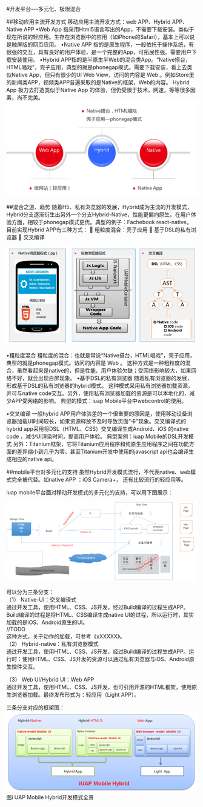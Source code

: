#开发平台---多元化、极限混合

##移动应用主流开发方式
移动应用主流开发方式：web APP、Hybrid APP、Native APP
•Web App 指采用Html5语言写出的App，不需要下载安装。类似于现在所说的轻应用。生存在浏览器中的应用（如iPhone的Safari），基本上可以说是触屏版的网页应用。
•Native APP 指的是原生程序，一般依托于操作系统，有很强的交互，具有良好的用户体验，是一个完整的App，可拓展性强。需要用户下载安装使用。
•Hybrid APP指的是半原生半Web的混合类App。“Native搭台，HTML唱戏”，壳子应用，典型的就是phonegap模式。需要下载安装，看上去类似Native App，但只有很少的UI Web View，访问的内容是 Web 。例如Store里的新闻类APP，视频类APP普遍采取的是Native的框架，Web的内容。
Hybrid App 极力去打造类似于Native App 的体验，但仍受限于技术，网速，等等很多因素，尚不完美。
![](/assets/108.png)

##混合之道、趋势
随着H5、私有浏览器的发展，Hybrid成为主流的开发模式，Hybrid分支逐渐衍生出另外一个分支Hybrid-Native，性能更偏向原生。在用户体验方面，相较于phonegap模式更优。典型的例子：Fachebook react-native。
目前实现Hybrid APP有三种方式：
	粗粒度混合：壳子应用 
	基于DSL的私有浏览器 
	交叉编译 

![](/assets/109.png)

•粗粒度混合
粗粒度的混合：也就是常说“Native搭台，HTML唱戏”，壳子应用，典型的就是phonegap模式。访问的内容是 Web 。
这种方式是一种粗粒度的混合，虽然看起来是native的，但是性能、用户体验欠缺；受网络影响较大，如果网络不好，就会出现白屏现象。
•基于DSL的私有浏览器
随着私有浏览器的发展，形成基于DSL的私有浏览器的hybrid模式。
这种模式采用私有浏览器加载资源，并可与native code交互。另外，使用私有浏览器加载的资源是可以本地化的，减少APP受网络的影响。
典型的模式：iuap Mobile平台中webcontrol的使用。

•交叉编译
一般hybrid APP用户体验差的一个很重要的原因是，使用移动设备浏览器加载UI时间较长，如果资源释放不及时导致页面“卡”现象。交叉编译式的hybrid app采用将DSL（HTML、CSS）交叉编译生成Android、iOS 的native code ，减少UI渲染时间，提高用户体验。
典型案例：iuap Mobile的DSL开发模式
另外：Titanium框架，它将Titanium应用程序和纯原生应用程序之间在功能方面的差异缩小到几乎为零。甚至Titanium开发中使用的javascript api也会编译生成相应的native api。

##mobile平台对多元化的支持
虽然Hybrid开发模式流行，不代表native、web模式完全被代替。如native APP ：iOS Camera+， 还有比较流行的轻应用等。

iuap mobile平台面对移动开发模式的多元化的支持，可以用下图展示：

![](/assets/110.png)

可以分为三条分支：  
（1）    Native-UI：交叉编译式  
通过开发工具，使用HTML、CSS、JS开发，经过Build编译的过程生成APP。Build编译的过程是将HTML、CSS编译生成native UI的过程，所以运行时，其实加载的是iOS、Android原生的UI。  
//TODO  
这种方式，关于动作的加载，可参考《xXXXXX》。  
（2）    Hybrid-native：私有浏览器模式  
通过开发工具，使用HTML、CSS、JS开发，经过Build编译的过程生成APP。运行时：使用HTML、CSS、JS开发的资源可以通过私有浏览器与iOS、Android原生控件交互。

（3）    Web UI/Hybrid UI：Web APP  
通过开发工具，使用HTML、CSS、JS开发，也可引用开源的HTML框架，使用原生浏览器加载。最终发布形式为：轻应用（Light APP）。

三条分支对应的框架图：  
![](/assets/111.png)  
                                                                                     图i UAP Mobile Hybrid开发模式全景


